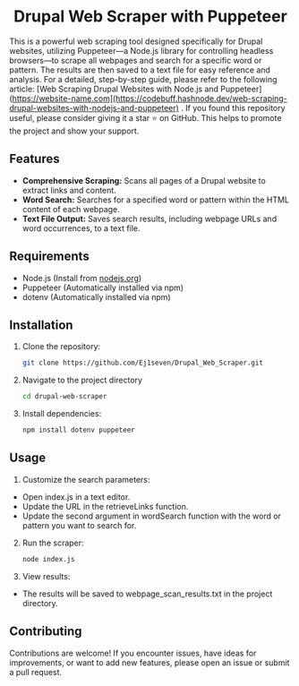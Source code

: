 # <div align="center">Drupal Web Scraper with Puppeteer</div>

This is a powerful web scraping tool designed specifically for Drupal websites, utilizing Puppeteer—a Node.js library for controlling headless browsers—to scrape all webpages and search for a specific word or pattern. The results are then saved to a text file for easy reference and analysis. For a detailed, step-by-step guide, please refer to the following article: [Web Scraping Drupal Websites with Node.js and Puppeteer](https://website-name.com](https://codebuff.hashnode.dev/web-scraping-drupal-websites-with-nodejs-and-puppeteer) . If you found this repository useful, please consider giving it a star ⭐ on GitHub. This helps to promote the project and show your support.


## Features

- **Comprehensive Scraping:** Scans all pages of a Drupal website to extract links and content.
- **Word Search:** Searches for a specified word or pattern within the HTML content of each webpage.
- **Text File Output:** Saves search results, including webpage URLs and word occurrences, to a text file.

## Requirements

- Node.js (Install from [nodejs.org](https://nodejs.org/))
- Puppeteer (Automatically installed via npm)
- dotenv (Automatically installed via npm)

## Installation

1. Clone the repository:
   ```bash
   git clone https://github.com/Ej1seven/Drupal_Web_Scraper.git
   
2. Navigate to the project directory
    ```bash
   cd drupal-web-scraper
    
4. Install dependencies:
    ```bash
   npm install dotenv puppeteer

## Usage

1. Customize the search parameters:
  - Open index.js in a text editor.
  - Update the URL in the retrieveLinks function.
  - Update the second argument in wordSearch function with the word or pattern you want to search for.

2. Run the scraper:
   ```bash
   node index.js

3. View results:
  - The results will be saved to webpage_scan_results.txt in the project directory.

## Contributing
Contributions are welcome! If you encounter issues, have ideas for improvements, or want to add new features, please open an issue or submit a pull request.

   
